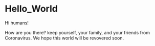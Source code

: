 # Hello_World

Hi humans!

How are you there? keep yourself, your family, and your friends from Coronavirus.
We hope this world will be revovered soon.

